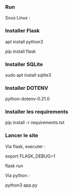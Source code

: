 ### Run ###

Sous Linux :

### Installer Flask ###

apt install python3

pip install flask

### Installer SQLite ###

sudo apt install sqlite3

### Installer DOTENV ###

python-dotenv-0.21.0

### Installer les requirements ###

pip install -r requirements.txt

### Lancer le site ###

Via flask, executer :

export FLASK_DEBUG=1

flask run

Via python : 

python3 app.py